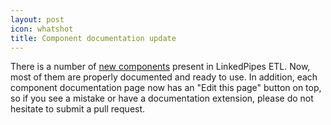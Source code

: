 ```yaml
---
layout: post
icon: whatshot
title: Component documentation update
---
```


There is a number of [new components](/components/) present in LinkedPipes ETL.
Now, most of them are properly documented and ready to use.
In addition, each component documentation page now has an "Edit this page" button on top, so if you see a mistake or have a documentation extension, please do not hesitate to submit a pull request.